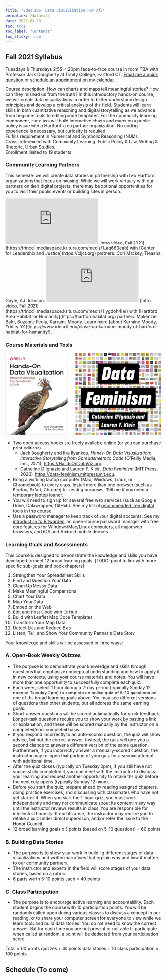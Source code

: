 ```yaml
---
title: "Educ 206: Data Visualization For All"
permalink: /dataviz/
date: 2021-08-20
toc: true
toc_label: "Contents"
toc_sticky: true
---
```

## Fall 2021 Syllabus
Tuesdays & Thursdays 2:55-4:20pm face-to-face course in room TBA with Professor Jack Dougherty at Trinity College, Hartford CT. [Email me a quick question](mailto:jack.dougherty@trincoll.edu) or [schedule an appointment on my calendar](https://jackdougherty.org/).

Course description: How can charts and maps tell meaningful stories? How can they mislead us from the truth? In this introductory hands-on course, we will create data visualizations in order to better understand design principles and develop a critical analysis of the field. Students will learn skills in both quantitative reasoning and digital storytelling as we advance from beginner tools to editing code templates. For the community learning component, our class will build interactive charts and maps on a public policy issue with a Hartford-area partner organization. No coding experience is necessary, but curiosity is required.  
Fulfills requirement in Numerical and Symbolic Reasoning (NUM).   
Cross-referenced with Community Learning, Public Policy & Law, Writing & Rhetoric, Urban Studies.  
Enrollment limited to 19 students.  

### Community Learning Partners
This semester we will create data stories in partnership with two Hartford organizations that focus on housing. While we will work virtually with our partners on their digital projects, there may be optional opportunities for you to visit their public events or building sites in person.

<iframe src="https://cdnapisec.kaltura.com/p/2366381/sp/236638100/embedIframeJs/uiconf_id/42684261/partner_id/2366381?iframeembed=true&playerId=kplayer&entry_id=1_aq660eab&flashvars[streamerType]=auto"  allowfullscreen webkitallowfullscreen mozAllowFullScreen allow="autoplay *; fullscreen *; encrypted-media *" frameborder="0"></iframe>
[Intro video, Fall 2021](https://trincoll.mediaspace.kaltura.com/media/1_aq660eab) with [Center for Leadership and Justice](https://cljct.org) partners: Cori Mackey, Tieasha Gayle, AJ Johnson.

<iframe src="https://cdnapisec.kaltura.com/p/2366381/sp/236638100/embedIframeJs/uiconf_id/42684261/partner_id/2366381?iframeembed=true&playerId=kplayer&entry_id=1_ygdoh4la&flashvars[streamerType]=auto"  allowfullscreen webkitallowfullscreen mozAllowFullScreen allow="autoplay *; fullscreen *; encrypted-media *" frameborder="0"></iframe>
[Intro video, Fall 2021](https://trincoll.mediaspace.kaltura.com/media/1_ygdoh4la/) with [Hartford Area Habitat for Humanity](https://hartfordhabitat.org) partners: Makenzie Bahr, Suzanne Feola, Karraine Moody. Learn more [about Karraine Moody, Trinity '01](https://www.trincoll.edu/close-up-karraine-moody-of-hartford-habitat-for-humanity/).

### Course Materials and Tools
![book covers](/images/2021/covers-hodv-datafeminism.png)
- Two open-access books are freely available online (or you can purchase print editions).
  - Jack Dougherty and Ilya Ilyankou, *Hands-On Data Visualization: Interactive Storytelling from Spreadsheets to Code* (O’Reilly Media, Inc., 2021), <https://HandsOnDataViz.org>.
  - Catherine D’Ignazio and Lauren F. Klein, *Data Feminism* (MIT Press, 2020), <https://data-feminism.mitpress.mit.edu>.
- Bring a working laptop computer (Mac, Windows, Linux, or Chromebook) to every class. Install more than one browser (such as Firefox, Safari, Chrome) for testing purposes. Tell me if you need a temporary laptop loaner.
- You will need to sign up for several free web services (such as Google Drive, Datawrapper, GitHub). See my list of [recommended free digital tools in this course](https://handsondataviz.org/recommended-tools.html).
- Use a password manager to keep track of your digital accounts. See my [introduction to Bitwarden](https://handsondataviz.org/password-manager.html), an open-source password manager with free core features for Windows/Mac/Linux computers, all major web browsers, and iOS and Android mobile devices.

### Learning Goals and Assessments
This course is designed to demonstrate the knowledge and skills you have developed to meet 12 broad learning goals. [TODO: point to link with more specific sub-goals and book chapters]

1. Strengthen Your Spreadsheet Skills
2. Find and Question Your Data
3. Clean Up Messy Data
4. Make Meaningful Comparisons
5. Chart Your Data
6. Map Your Data
7. Embed on the Web
8. Edit and Host Code with GitHub
9. Build with Leaflet Map Code Templates
10. Transform Your Map Data
11. Detect Lies and Reduce Bias
12. Listen, Tell, and Show Your Community Partner's Data Story

Your knowledge and skills will be assessed in three ways:

### A. Open-Book Weekly Quizzes
- The purpose is to demonstrate your knowledge and skills through questions that emphasize conceptual understanding and how to apply it in new contexts, using your course materials and notes. You will have more than one opportunity to successfully complete each quiz.
- Each week, select 1 hour during a 2-day period (typically Sunday 12 noon to Tuesday 2pm) to complete an online quiz of 5-10 questions on one of the broad learning goals above. You may see different versions of questions than other students, but all address the same learning goals.
- Short-answer questions will be scored automatically for quick feedback. Longer-task questions require you to show your work by pasting a link or explanation, and these will be scored manually by the instructor on a completed/non-completed basis.
- If you respond incorrectly to an auto-scored question, the quiz will show advice, but not the correct answer. Instead, the quiz will give you a second chance to answer a different version of the same question. Furthermore, if you incorrectly answer a manually-scored question, the instructor may re-open that portion of your quiz for a second attempt with additional time.
- After the quiz closes (typically on Tuesday 2pm), if you still have not successfully completed it, you can meet with the instructor to discuss your learning and request another opportunity to retake the quiz before the next quiz opens (typically Sunday 12 noon).
- Before you start the quiz, prepare ahead by reading assigned chapters, doing practice exercises, and discussing with classmates who have not yet started it. When you start the 1-hour quiz, you must work independently and may not communicate about its content in any way until the instructor reviews results in class. You are responsible for intellectual honesty. If doubts arise, the instructor may require you to retake a quiz under direct supervison, and/or refer the issue to the Honor Council.
- 12 broad learning goals x 5 points (based on 5-10 questions) = 60 points

### B. Building Data Stories
- The purpose is to show your work in building different stages of data visualizations and written narratives that explain why and how it matters to our community partners.
- The instructor and experts in the field will score stages of your data stories, based on a rubric.
- 6 parts worth 5-10 points each = 40 points

### C. Class Participation
- The purpose is to encourage active learning and accountability. Each student begins the course with 10 participation points. You will be randomly called upon during various classes to discuss a concept in our reading, or to share your computer screen for everyone to view while we learn tools and build data stories. You do not need to know the correct answer. But for each time you are not present or not able to participate when called at random, a point will be deducted from your participation score.

Total = 60 points quizzes + 40 points data stories + 10 class participation = 100 points

<!-- You can access your individual scores on the password-protected Moodle site for this class. [TODO link]

### Academic Policies TODO



### How to Succeed in this Course TODO

- Find active ways, not passive ways, to take notes... rewrite in your own words...
- Meet up with a classmate or small group to -->

## Schedule (To come)
<!-- Always check for schedule updates from the instructor. Important changes will appear **in bold**.

TODO: Send tentative meeting times to community partners


### Week 0
- Open-book quiz about this syllabus: 4 questions x 0.25 points = 1 bonus point for total score
- When taking a Moodle quiz, be sure to “check” each answer, and also click “submit and finish” at the end.

### Week 1

### Week 2

### Week 3

#### Subheader

### Week 4 -->
